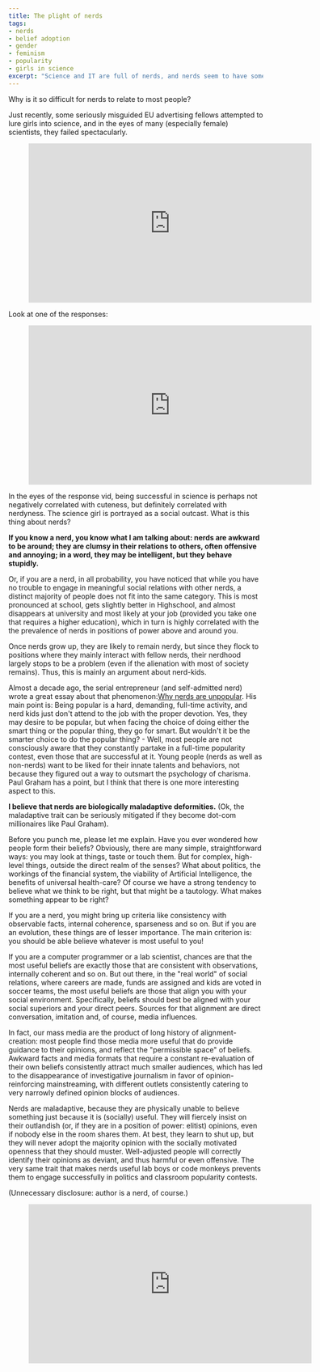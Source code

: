 ```yaml
---
title: The plight of nerds
tags:
- nerds
- belief adoption
- gender
- feminism
- popularity
- girls in science
excerpt: "Science and IT are full of nerds, and nerds seem to have some distinct things that set them apart from other people. What makes nerds nerdy?"
---
```



Why is it so difficult for nerds to relate to most people?

Just recently, some seriously misguided EU advertising fellows attempted to lure girls into science, and in the eyes of many (especially female) scientists, they failed spectacularly.

<figure>
    <iframe width="560" height="315" src="http://www.youtube.com/embed/g032MPrSjFA&fs" frameborder="0" caption="test"> </iframe>
</figure>

Look at one of the responses:

<figure>
    <iframe width="560" height="315" src="http://www.youtube.com/embed/vpgc_cvCsP4" frameborder="0" caption="test"> </iframe>
</figure>

In the eyes of the response vid, being successful in science is perhaps not negatively correlated with cuteness, but definitely correlated with nerdyness. The science girl is portrayed as a social outcast. What is this thing about nerds?

**If you know a nerd, you know what I am talking about: nerds are awkward to be around; they are clumsy in their relations to others, often offensive and annoying; in a word, they may be intelligent, but they behave stupidly.**

Or, if you are a nerd, in all probability, you have noticed that while you have no trouble to engage in meaningful social relations with other nerds, a distinct majority of people does not fit into the same category. This is most pronounced at school, gets slightly better in Highschool, and almost disappears at university and most likely at your job (provided you take one that requires a higher education), which in turn is highly correlated with the the prevalence of nerds in positions of power above and around you.

Once nerds grow up, they are likely to remain nerdy, but since they flock to positions where they mainly interact with fellow nerds, their nerdhood largely stops to be a problem (even if the alienation with most of society remains). Thus, this is mainly an argument about nerd-kids.

Almost a decade ago, the serial entrepreneur (and self-admitted nerd) wrote a great essay about that phenomenon:[Why nerds are unpopular](http://www.paulgraham.com/nerds.html). His main point is: Being popular is a hard, demanding, full-time activity, and nerd kids just don't attend to the job with the proper devotion. Yes, they may desire to be popular, but when facing the choice of doing either the smart thing or the popular thing, they go for smart. But wouldn't it be the smarter choice to do the popular thing? - Well, most people are not consciously aware that they constantly partake in a full-time popularity contest, even those that are successful at it. Young people (nerds as well as non-nerds) want to be liked for their innate talents and behaviors, not because they figured out a way to outsmart the psychology of charisma. Paul Graham has a point, but I think that there is one more interesting aspect to this.

**I believe that nerds are biologically maladaptive deformities.**
(Ok, the maladaptive trait can be seriously mitigated if they become dot-com millionaires like Paul Graham).

Before you punch me, please let me explain. Have you ever wondered how people form their beliefs? Obviously, there are many simple, straightforward ways: you may look at things, taste or touch them. But for complex, high-level things, outside the direct realm of the senses? What about politics, the workings of the financial system, the viability of Artificial Intelligence, the benefits of universal health-care?
Of course we have a strong tendency to believe what we think to be right, but that might be a tautology. What makes something appear to be right?

If you are a nerd, you might bring up criteria like consistency with observable facts, internal coherence, sparseness and so on. But if you are an evolution, these things are of lesser importance. The main criterion is: you should be able believe whatever is most useful to you!

If you are a computer programmer or a lab scientist, chances are that the most useful beliefs are exactly those that are consistent with observations, internally coherent and so on. But out there, in the "real world" of social relations, where careers are made, funds are assigned and kids are voted in soccer teams, the most useful beliefs are those that align you with your social environment. Specifically, beliefs should best be aligned with your social superiors and your direct peers. Sources for that alignment are direct conversation, imitation and, of course, media influences.

In fact, our mass media are the product of long history of alignment-creation: most people find those media more useful that do provide guidance to their opinions, and reflect the "permissible space" of beliefs. Awkward facts and media formats that require a constant re-evaluation of their own beliefs consistently attract much smaller audiences, which has led to the disappearance of investigative journalism in favor of opinion-reinforcing mainstreaming, with different outlets consistently catering to very narrowly defined opinion blocks of audiences.

Nerds are maladaptive, because they are physically unable to believe something just because it is (socially) useful. They will fiercely insist on their outlandish (or, if they are in a position of power: elitist) opinions, even if nobody else in the room shares them. At best, they learn to shut up, but they will never adopt the majority opinion with the socially motivated openness that they should muster. Well-adjusted people will correctly identify their opinions as deviant, and thus harmful or even offensive. The very same trait that makes nerds useful lab boys or code monkeys prevents them to engage successfully in politics and classroom popularity contests.

(Unnecessary disclosure: author is a nerd, of course.)

<figure>
    <iframe width="560" height="315" src="http://www.youtube.com/embed/YzfogqcB2fA" frameborder="0" caption="test"> </iframe>
</figure>

